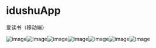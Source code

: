 # idushuApp
爱读书（移动端）


![image](https://github.com/CaiZX94/idushuApp/raw/master/static/01.PNG)![image](https://github.com/CaiZX94/idushuApp/raw/master/static/02.PNG)![image](https://github.com/CaiZX94/idushuApp/raw/master/static/03.PNG)![image](https://github.com/CaiZX94/idushuApp/raw/master/static/04.PNG)![image](https://github.com/CaiZX94/idushuApp/raw/master/static/05.PNG)![image](https://github.com/CaiZX94/idushuApp/raw/master/static/06.PNG)![image](https://github.com/CaiZX94/idushuApp/raw/master/static/07.PNG)
